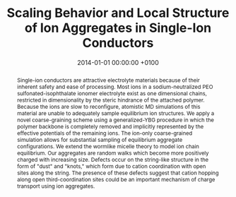 ---
layout: pub
title:  "Scaling Behavior and Local Structure of Ion Aggregates in Single-Ion Conductors"
journal: "Soft Matter"
authors: "K. Lu, J. F. Rudzinski, W. Noid, S. T. Miller & J. K. Maranas"
details: "10"
year: "2014"
jlink: "https://pubs.rsc.org/en/content/articlelanding/2013/sm/c3sm52671b#!divAbstract"
#preprint: ""
pub-id: "SM_Lu_Maranas_2014"
date:   2014-01-01 00:00:00 +0100
categories: jekyll Pub
pubtitlepic: Fig
pubtitlepic_suff: jpg
abstract: 'Single-ion conductors are attractive electrolyte materials because of their inherent safety and ease of processing. Most ions in a sodium-neutralized PEO sulfonated-isophthalate ionomer electrolyte exist as one dimensional chains, restricted in dimensionality by the steric hindrance of the attached polymer. Because the ions are slow to reconfigure, atomistic MD simulations of this material are unable to adequately sample equilibrium ion structures. We apply a novel coarse-graining scheme using a generalized-YBG procedure in which the polymer backbone is completely removed and implicitly represented by the effective potentials of the remaining ions. The ion-only coarse-grained simulation allows for substantial sampling of equilibrium aggregate configurations. We extend the wormlike micelle theory to model ion chain equilibrium. Our aggregates are random walks which become more positively charged with increasing size. Defects occur on the string-like structure in the form of "dust" and "knots," which form due to cation coordination with open sites along the string. The presence of these defects suggest that cation hopping along open third-coordination sites could be an important mechanism of charge transport using ion aggregates.'
#bullets:
#  - ""
---